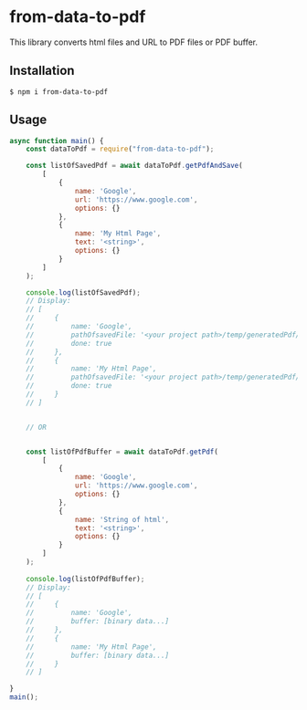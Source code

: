 # from-data-to-pdf
This library converts html files and URL to PDF files or PDF buffer.

## Installation
```$ npm i from-data-to-pdf```

## Usage
```js
async function main() {
    const dataToPdf = require("from-data-to-pdf");

    const listOfSavedPdf = await dataToPdf.getPdfAndSave(
        [
            {
                name: 'Google',
                url: 'https://www.google.com',
                options: {}
            },
            {
                name: 'My Html Page',
                text: '<string>',
                options: {}
            }
        ]
    );

    console.log(listOfSavedPdf);
    // Display:
    // [
    //     {
    //         name: 'Google',
    //         pathOfsavedFile: '<your project path>/temp/generatedPdf/Google1614854566504.pdf',
    //         done: true
    //     },
    //     {
    //         name: 'My Html Page',
    //         pathOfsavedFile: '<your project path>/temp/generatedPdf/Google1614854565481.pdf',
    //         done: true
    //     }
    // ]


    // OR


    const listOfPdfBuffer = await dataToPdf.getPdf(
        [
            {
                name: 'Google',
                url: 'https://www.google.com',
                options: {}
            },
            {
                name: 'String of html',
                text: '<string>',
                options: {}
            }
        ]
    );
    
    console.log(listOfPdfBuffer);
    // Display:
    // [
    //     {
    //         name: 'Google',
    //         buffer: [binary data...]
    //     },
    //     {
    //         name: 'My Html Page',
    //         buffer: [binary data...]
    //     }
    // ]

}
main();
```